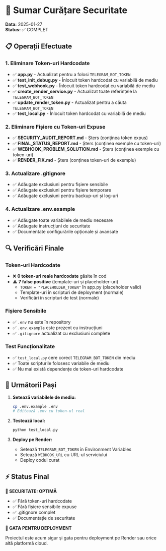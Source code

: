 # 🔐 Sumar Curățare Securitate

**Data:** 2025-01-27  
**Status:** ✅ COMPLET

## 📋 Operații Efectuate

### 1. Eliminare Token-uri Hardcodate
- ✅ **app.py** - Actualizat pentru a folosi `TELEGRAM_BOT_TOKEN`
- ✅ **test_init_debug.py** - Înlocuit token hardcodat cu variabilă de mediu
- ✅ **test_webhook.py** - Înlocuit token hardcodat cu variabilă de mediu
- ✅ **create_render_service.py** - Actualizat toate referințele la `TELEGRAM_BOT_TOKEN`
- ✅ **update_render_token.py** - Actualizat pentru a căuta `TELEGRAM_BOT_TOKEN`
- ✅ **test_local.py** - Înlocuit token hardcodat cu variabilă de mediu

### 2. Eliminare Fișiere cu Token-uri Expuse
- ✅ **SECURITY_AUDIT_REPORT.md** - Șters (conținea token expus)
- ✅ **FINAL_STATUS_REPORT.md** - Șters (conținea exemple cu token-uri)
- ✅ **WEBHOOK_PROBLEM_SOLUTION.md** - Șters (conținea exemple cu token-uri)
- ✅ **RENDER_FIX.md** - Șters (conținea token-uri de exemplu)

### 3. Actualizare .gitignore
- ✅ Adăugate exclusiuni pentru fișiere sensibile
- ✅ Adăugate exclusiuni pentru fișiere temporare
- ✅ Adăugate exclusiuni pentru backup-uri și log-uri

### 4. Actualizare .env.example
- ✅ Adăugate toate variabilele de mediu necesare
- ✅ Adăugate instrucțiuni de securitate
- ✅ Documentate configurările opționale și avansate

## 🔍 Verificări Finale

### Token-uri Hardcodate
- ❌ **0 token-uri reale hardcodate** găsite în cod
- ⚠️ **7 false positive** (template-uri și placeholder-uri)
  - `TOKEN = "PLACEHOLDER_TOKEN"` în app.py (placeholder valid)
  - Template-uri în scripturi de deployment (normale)
  - Verificări în scripturi de test (normale)

### Fișiere Sensibile
- ✅ `.env` nu este în repository
- ✅ `.env.example` este prezent cu instrucțiuni
- ✅ `.gitignore` actualizat cu exclusiuni complete

### Test Funcționalitate
- ✅ `test_local.py` cere corect `TELEGRAM_BOT_TOKEN` din mediu
- ✅ Toate scripturile folosesc variabile de mediu
- ✅ Nu mai există dependențe de token-uri hardcodate

## 🚀 Următorii Pași

1. **Setează variabilele de mediu:**
   ```bash
   cp .env.example .env
   # Editează .env cu token-ul real
   ```

2. **Testează local:**
   ```bash
   python test_local.py
   ```

3. **Deploy pe Render:**
   - Setează `TELEGRAM_BOT_TOKEN` în Environment Variables
   - Setează `WEBHOOK_URL` cu URL-ul serviciului
   - Deploy codul curat

## ⚡ Status Final

**🔐 SECURITATE: OPTIMĂ**
- ✅ Fără token-uri hardcodate
- ✅ Fără fișiere sensibile expuse
- ✅ .gitignore complet
- ✅ Documentație de securitate

**🚀 GATA PENTRU DEPLOYMENT**

Proiectul este acum sigur și gata pentru deployment pe Render sau orice altă platformă cloud.